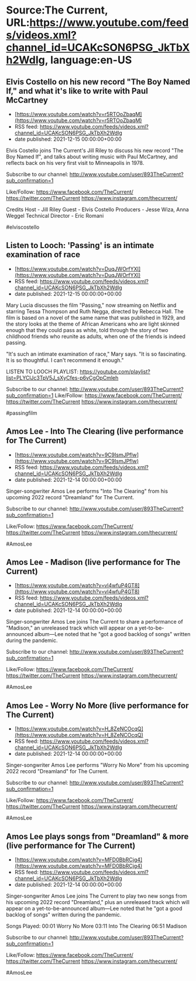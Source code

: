 # Source:The Current, URL:https://www.youtube.com/feeds/videos.xml?channel_id=UCAKcSON6PSG_JkTbXh2WdIg, language:en-US

## Elvis Costello on his new record "The Boy Named If," and what it's like to write with Paul McCartney
 - [https://www.youtube.com/watch?v=r5RTOoZbaqM](https://www.youtube.com/watch?v=r5RTOoZbaqM)
 - RSS feed: https://www.youtube.com/feeds/videos.xml?channel_id=UCAKcSON6PSG_JkTbXh2WdIg
 - date published: 2021-12-15 00:00:00+00:00

Elvis Costello joins The Current's Jill Riley to discuss his new record "The Boy Named If", and talks about writing music with Paul McCartney, and reflects back on his very first visit to Minneapolis in 1978.

Subscribe to our channel:
http://www.youtube.com/user/893TheCurrent?sub_confirmation=1

Like/Follow:
https://www.facebook.com/TheCurrent/
https://twitter.com/TheCurrent
https://www.instagram.com/thecurrent/

Credits
Host - Jill Riley
Guest - Elvis Costello
Producers - Jesse Wiza, Anna Weggel
Technical Director - Eric Romani

#elviscostello

## Listen to Looch: 'Passing' is an intimate examination of race
 - [https://www.youtube.com/watch?v=DuqJWOrfYXI](https://www.youtube.com/watch?v=DuqJWOrfYXI)
 - RSS feed: https://www.youtube.com/feeds/videos.xml?channel_id=UCAKcSON6PSG_JkTbXh2WdIg
 - date published: 2021-12-15 00:00:00+00:00

Mary Lucia discusses the film "Passing," now streaming on Netflix and starring Tessa Thompson and Ruth Negga, directed by Rebecca Hall. The film is based on a novel of the same name that was published in 1929, and the story looks at the theme of African Americans who are light skinned enough that they could pass as white, told through the story of two childhood friends who reunite as adults, when one of the friends is indeed passing.

"It's such an intimate examination of race," Mary says. "It is so fascinating. It is so thoughtful. I can't recommend it enough."

LISTEN TO LOOCH PLAYLIST:
https://youtube.com/playlist?list=PLYClJc3TpV5J_sXyCfes-p6vCgOpCmleh

Subscribe to our channel:
http://www.youtube.com/user/893TheCurrent?sub_confirmation=1
Like/Follow:
https://www.facebook.com/TheCurrent/
https://twitter.com/TheCurrent
https://www.instagram.com/thecurrent/

#passingfilm

## Amos Lee - Into The Clearing (live performance for The Current)
 - [https://www.youtube.com/watch?v=9C9IsmJPflw](https://www.youtube.com/watch?v=9C9IsmJPflw)
 - RSS feed: https://www.youtube.com/feeds/videos.xml?channel_id=UCAKcSON6PSG_JkTbXh2WdIg
 - date published: 2021-12-14 00:00:00+00:00

Singer-songwriter Amos Lee performs "Into The Clearing" from his upcoming 2022 record "Dreamland" for The Current. 

Subscribe to our channel:
http://www.youtube.com/user/893TheCurrent?sub_confirmation=1

Like/Follow:
https://www.facebook.com/TheCurrent/
https://twitter.com/TheCurrent
https://www.instagram.com/thecurrent/

#AmosLee

## Amos Lee - Madison (live performance for The Current)
 - [https://www.youtube.com/watch?v=vl4wfuP4GT8](https://www.youtube.com/watch?v=vl4wfuP4GT8)
 - RSS feed: https://www.youtube.com/feeds/videos.xml?channel_id=UCAKcSON6PSG_JkTbXh2WdIg
 - date published: 2021-12-14 00:00:00+00:00

Singer-songwriter Amos Lee joins The Current to share a performance of "Madison," an unreleased track which will appear on a yet-to-be-announced album—Lee noted that he "got a good backlog of songs" written during the pandemic.

Subscribe to our channel:
http://www.youtube.com/user/893TheCurrent?sub_confirmation=1

Like/Follow:
https://www.facebook.com/TheCurrent/
https://twitter.com/TheCurrent
https://www.instagram.com/thecurrent/

#AmosLee

## Amos Lee - Worry No More (live performance for The Current)
 - [https://www.youtube.com/watch?v=H_8ZeNCOcqQ](https://www.youtube.com/watch?v=H_8ZeNCOcqQ)
 - RSS feed: https://www.youtube.com/feeds/videos.xml?channel_id=UCAKcSON6PSG_JkTbXh2WdIg
 - date published: 2021-12-14 00:00:00+00:00

Singer-songwriter Amos Lee performs "Worry No More" from his upcoming 2022 record "Dreamland" for The Current. 

Subscribe to our channel:
http://www.youtube.com/user/893TheCurrent?sub_confirmation=1

Like/Follow:
https://www.facebook.com/TheCurrent/
https://twitter.com/TheCurrent
https://www.instagram.com/thecurrent/

#AmosLee

## Amos Lee plays songs from "Dreamland" & more (live performance for The Current)
 - [https://www.youtube.com/watch?v=MFD0BbRCjg4](https://www.youtube.com/watch?v=MFD0BbRCjg4)
 - RSS feed: https://www.youtube.com/feeds/videos.xml?channel_id=UCAKcSON6PSG_JkTbXh2WdIg
 - date published: 2021-12-14 00:00:00+00:00

Singer-songwriter Amos Lee joins The Current to play two new songs from his upcoming 2022 record "Dreamland," plus an unreleased track which will appear on a yet-to-be-announced album—Lee noted that he "got a good backlog of songs" written during the pandemic.

Songs Played:
00:01 Worry No More
03:11 Into The Clearing
06:51 Madison

Subscribe to our channel:
http://www.youtube.com/user/893TheCurrent?sub_confirmation=1

Like/Follow:
https://www.facebook.com/TheCurrent/
https://twitter.com/TheCurrent
https://www.instagram.com/thecurrent/

#AmosLee

